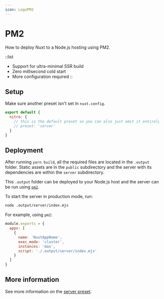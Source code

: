 ```yaml
---
icon: LogoPM2
---
```


# PM2

How to deploy Nuxt to a Node.js hosting using PM2.

::list

- Support for ultra-minimal SSR build
- Zero millisecond cold start
- More configuration required
::

## Setup

Make sure another preset isn't set in `nuxt.config`.

```js [nuxt.config.js|ts]
export default {
  nitro: {
    // this is the default preset so you can also just omit it entirely
    // preset: 'server'
  }
}
```

## Deployment

After running `yarn build`, all the required files are located in the `.output` folder. Static assets are in the `public` subdirectory and the server with its dependencies are within the `server` subdirectory.

This `.output` folder can be deployed to your Node.js host and the server can be run using [`pm2`](https://pm2.keymetrics.io/docs/).

To start the server in production mode, run:

```bash
node .output/server/index.mjs
```

For example, using `pm2`:

```js [ecosystem.config.js]
module.exports = {
  apps: [
    {
      name: 'NuxtAppName',
      exec_mode: 'cluster',
      instances: 'max',
      script: './.output/server/index.mjs'
    }
  ]
}
```

## More information

See more information on the [server preset](/docs/deployment/presets/server).
